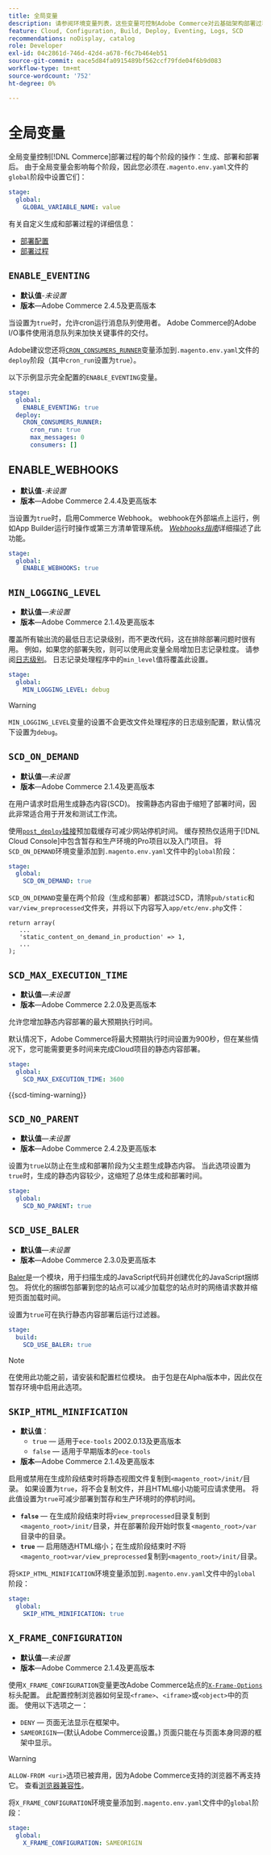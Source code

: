 ```yaml
---
title: 全局变量
description: 请参阅环境变量列表，这些变量可控制Adobe Commerce对云基础架构部署过程的操作。
feature: Cloud, Configuration, Build, Deploy, Eventing, Logs, SCD
recommendations: noDisplay, catalog
role: Developer
exl-id: 04c2861d-746d-42d4-a678-f6c7b464eb51
source-git-commit: eace5d84fa0915489bf562ccf79fde04f6b9d083
workflow-type: tm+mt
source-wordcount: '752'
ht-degree: 0%

---
```


# 全局变量

全局变量控制[!DNL Commerce]部署过程的每个阶段的操作：生成、部署和部署后。 由于全局变量会影响每个阶段，因此您必须在`.magento.env.yaml`文件的`global`阶段中设置它们：

```yaml
stage:
  global:
    GLOBAL_VARIABLE_NAME: value
```

有关自定义生成和部署过程的详细信息：

- [部署配置](configure-env-yaml.md)
- [部署过程](../deploy/process.md)

## `ENABLE_EVENTING`

- **默认值**-_未设置_
- **版本**—Adobe Commerce 2.4.5及更高版本

当设置为`true`时，允许cron运行消息队列使用者。 Adobe Commerce的Adobe I/O事件使用消息队列来加快关键事件的交付。

Adobe建议您还将[`CRON_CONSUMERS_RUNNER`](./variables-deploy.md#cron_consumers_runner)变量添加到`.magento.env.yaml`文件的`deploy`阶段（其中`cron_run`设置为`true`）。

以下示例显示完全配置的`ENABLE_EVENTING`变量。

```yaml
stage:
  global:
    ENABLE_EVENTING: true
  deploy:
    CRON_CONSUMERS_RUNNER:
      cron_run: true
      max_messages: 0
      consumers: []
```

## ENABLE_WEBHOOKS

- **默认值**-_未设置_
- **版本**—Adobe Commerce 2.4.4及更高版本

当设置为`true`时，启用Commerce Webhook。 webhook在外部端点上运行，例如App Builder运行时操作或第三方清单管理系统。 [_Webhooks指南_](https://developer.adobe.com/commerce/extensibility/webhooks)详细描述了此功能。

```yaml
stage:
  global:
    ENABLE_WEBHOOKS: true
```

## `MIN_LOGGING_LEVEL`

- **默认值**—_未设置_
- **版本**—Adobe Commerce 2.1.4及更高版本

覆盖所有输出流的最低日志记录级别，而不更改代码，这在排除部署问题时很有用。 例如，如果您的部署失败，则可以使用此变量全局增加日志记录粒度。 请参阅[日志级别](log-handlers.md#log-levels)。 日志记录处理程序中的`min_level`值将覆盖此设置。

```yaml
stage:
  global:
    MIN_LOGGING_LEVEL: debug
```

>[!WARNING]
>
>`MIN_LOGGING_LEVEL`变量的设置不会更改文件处理程序的日志级别配置，默认情况下设置为`debug`。

## `SCD_ON_DEMAND`

- **默认值**—_未设置_
- **版本**—Adobe Commerce 2.1.4及更高版本

在用户请求时启用生成静态内容(SCD)。 按需静态内容由于缩短了部署时间，因此非常适合用于开发和测试工作流。

使用[`post_deploy`挂接](../application/hooks-property.md)预加载缓存可减少网站停机时间。 缓存预热仅适用于[!DNL Cloud Console]中包含暂存和生产环境的Pro项目以及入门项目。 将`SCD_ON_DEMAND`环境变量添加到`.magento.env.yaml`文件中的`global`阶段：

```yaml
stage:
  global:
    SCD_ON_DEMAND: true
```

`SCD_ON_DEMAND`变量在两个阶段（生成和部署）都跳过SCD，清除`pub/static`和`var/view_preprocessed`文件夹，并将以下内容写入`app/etc/env.php`文件：

```php?start_inline=1
return array(
   ...
   'static_content_on_demand_in_production' => 1,
   ...
);
```

## `SCD_MAX_EXECUTION_TIME`

- **默认值**—_未设置_
- **版本**—Adobe Commerce 2.2.0及更高版本

允许您增加静态内容部署的最大预期执行时间。

默认情况下，Adobe Commerce将最大预期执行时间设置为900秒，但在某些情况下，您可能需要更多时间来完成Cloud项目的静态内容部署。

```yaml
stage:
  global:
    SCD_MAX_EXECUTION_TIME: 3600
```

{{scd-timing-warning}}

## `SCD_NO_PARENT`

- **默认值**—_未设置_
- **版本**—Adobe Commerce 2.4.2及更高版本

设置为`true`以防止在生成和部署阶段为父主题生成静态内容。 当此选项设置为`true`时，生成的静态内容较少，这缩短了总体生成和部署时间。

```yaml
stage:
  global:
    SCD_NO_PARENT: true
```

## `SCD_USE_BALER`

- **默认值**—_未设置_
- **版本**—Adobe Commerce 2.3.0及更高版本

[Baler](https://github.com/magento/baler)是一个模块，用于扫描生成的JavaScript代码并创建优化的JavaScript捆绑包。 将优化的捆绑包部署到您的站点可以减少加载您的站点时的网络请求数并缩短页面加载时间。

设置为`true`可在执行静态内容部署后运行过滤器。

```yaml
stage:
  build:
    SCD_USE_BALER: true
```

>[!NOTE]
>
>在使用此功能之前，请安装和配置栏位模块。 由于包是在Alpha版本中，因此仅在暂存环境中启用此选项。

## `SKIP_HTML_MINIFICATION`

- **默认值**：
   - `true` — 适用于`ece-tools` 2002.0.13及更高版本
   - `false` — 适用于早期版本的`ece-tools`
- **版本**—Adobe Commerce 2.1.4及更高版本

启用或禁用在生成阶段结束时将静态视图文件复制到`<magento_root>/init/`目录。 如果设置为`true`，将不会复制文件，并且HTML缩小功能可应请求使用。 将此值设置为`true`可减少部署到暂存和生产环境时的停机时间。

- **`false`** — 在生成阶段结束时将`view_preprocessed`目录复制到`<magento_root>/init/`目录，并在部署阶段开始时恢复`<magento_root>/var`目录中的目录。
- **`true`** — 启用随选HTML缩小；在生成阶段结束时&#x200B;_不_&#x200B;将`<magento_root>var/view_preprocessed`复制到`<magento_root>/init/`目录。

将`SKIP_HTML_MINIFICATION`环境变量添加到`.magento.env.yaml`文件中的`global`阶段：

```yaml
stage:
  global:
    SKIP_HTML_MINIFICATION: true
```

## `X_FRAME_CONFIGURATION`

- **默认值**—_未设置_
- **版本**—Adobe Commerce 2.1.4及更高版本

使用`X_FRAME_CONFIGURATION`变量更改Adobe Commerce站点的[`X-Frame-Options`](https://experienceleague.adobe.com/docs/commerce-operations/configuration-guide/security/xframe-options.html)标头配置。 此配置控制浏览器如何呈现`<frame>`、`<iframe>`或`<object>`中的页面。 使用以下选项之一：

- `DENY` — 页面无法显示在框架中。
- `SAMEORIGIN`—(默认Adobe Commerce设置。) 页面只能在与页面本身同源的框架中显示。

>[!WARNING]
>
>`ALLOW-FROM <uri>`选项已被弃用，因为Adobe Commerce支持的浏览器不再支持它。 查看[浏览器兼容性](https://developer.mozilla.org/en-US/docs/Web/HTTP/Headers/X-Frame-Options#Browser_compatibility)。

将`X_FRAME_CONFIGURATION`环境变量添加到`.magento.env.yaml`文件中的`global`阶段：

```yaml
stage:
  global:
    X_FRAME_CONFIGURATION: SAMEORIGIN
```
